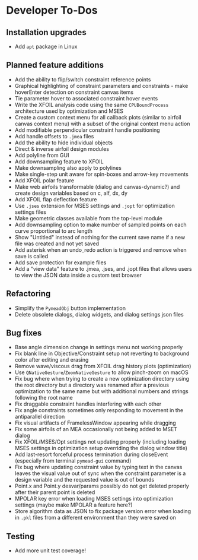 Developer To-Dos
================

Installation upgrades
---------------------
- Add `apt` package in Linux

Planned feature additions
-------------------------
- Add the ability to flip/switch constraint reference points
- Graphical highlighting of constraint parameters and constraints - make hoverEnter detection on constraint canvas items
- Tie parameter hover to associated constraint hover events
- Write the XFOIL analysis code using the same `CPUBoundProcess` architecture used by optimization and MSES
- Create a custom context menu for all callback plots (similar to airfoil canvas context menu) with a subset of the
  original context menu action
- Add modifiable perpendicular constraint handle positioning
- Add handle offsets to `.jmea` files
- Add the ability to hide individual objects
- Direct & inverse airfoil design modules
- Add polyline from GUI
- Add downsampling feature to XFOIL
- Make downsampling also apply to polylines
- Make single-step unit aware for spin-boxes and arrow-key movements
- Add XFOIL polar feature
- Make web airfoils transformable (dialog and canvas-dynamic?) and create design variables based on
  c, alf, dx, dy
- Add XFOIL flap deflection feature
- Use `.jses` extension for MSES settings and `.jopt` for optimization settings files
- Make geometric classes available from the top-level module
- Add downsampling option to make number of sampled points on each curve proportional to arc length
- Show "Untitled" instead of nothing for the current save name if a new file was created and not
  yet saved
- Add asterisk when an undo_redo action is triggered and remove when save is called
- Add save protection for example files
- Add a "view data" feature to .jmea, .jses, and .jopt files that allows users to view the JSON
  data inside a custom text browser

Refactoring
-----------
- Simplify the `PymeadObj` button implementation
- Delete obsolete dialogs, dialog widgets, and dialog settings json files

Bug fixes
---------
- Base angle dimension change in settings menu not working properly
- Fix blank line in Objective/Constraint setup not reverting to background color after editing and erasing
- Remove wave/viscous drag from XFOIL drag history plots (optimization)
- Use `QNativeGesture`/`ZoomNativeGesture` to allow pinch-zoom on macOS
- Fix bug where when trying to create a new optimization directory using the root directory but a directory was renamed
  after a previous optimization to the same name but with additional numbers and strings following the root name
- Fix draggable constraint handles interfering with each other
- Fix angle constraints sometimes only responding to movement in the antiparallel direction
- Fix visual artifacts of FramelessWindow appearing while dragging
- Fix some airfoils of an MEA occasionally not being added to MSET dialog
- Fix XFOIL/MSES/Opt settings not updating properly (including loading MSES settings in optimization setup overriding 
  the dialog window title)
- Add last-resort forceful process termination during closeEvent (especially from terminal `pymead-gui` command)
- Fix bug where updating constraint value by typing text in the canvas leaves the visual value out of sync
  when the constraint parameter is a design variable and the requested value is out of bounds
- Point.x and Point.y desvar/params possibly do not get deleted properly after their parent point is deleted
- MPOLAR key error when loading MSES settings into optimization settings (maybe make MPOLAR a feature here?)
- Store algorithm data as JSON to fix package version error when loading in `.pkl` files from
  a different environment than they were saved on

Testing
-------
- Add more unit test coverage!
